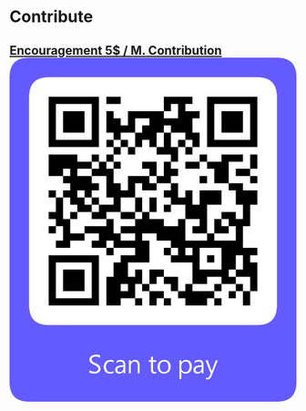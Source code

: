 # Contribute


## [Encouragement 5$ / M. Contribution![QR](stripe-contrib-5-recurrent-jgisabelleart.png)](https://buy.stripe.com/00g3dB1DwgKv7eM8ww01)

